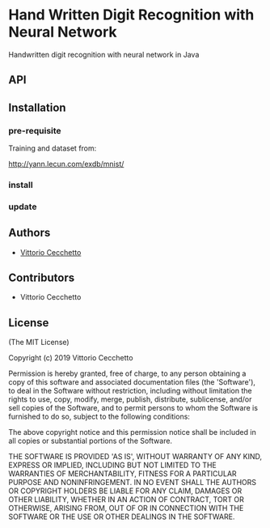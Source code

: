 # Hand Written Digit Recognition with Neural Network

Handwritten digit recognition with neural network in Java

## API

## Installation

### pre-requisite

Training and dataset from:

http://yann.lecun.com/exdb/mnist/

### install

### update

## Authors

- [Vittorio Cecchetto](v.cecchetto@gmail.com)

## Contributors

- Vittorio Cecchetto

## License

(The MIT License)

Copyright (c) 2019 Vittorio Cecchetto

Permission is hereby granted, free of charge, to any person obtaining
a copy of this software and associated documentation files (the
'Software'), to deal in the Software without restriction, including
without limitation the rights to use, copy, modify, merge, publish,
distribute, sublicense, and/or sell copies of the Software, and to
permit persons to whom the Software is furnished to do so, subject to
the following conditions:

The above copyright notice and this permission notice shall be
included in all copies or substantial portions of the Software.

THE SOFTWARE IS PROVIDED 'AS IS', WITHOUT WARRANTY OF ANY KIND,
EXPRESS OR IMPLIED, INCLUDING BUT NOT LIMITED TO THE WARRANTIES OF
MERCHANTABILITY, FITNESS FOR A PARTICULAR PURPOSE AND NONINFRINGEMENT.
IN NO EVENT SHALL THE AUTHORS OR COPYRIGHT HOLDERS BE LIABLE FOR ANY
CLAIM, DAMAGES OR OTHER LIABILITY, WHETHER IN AN ACTION OF CONTRACT,
TORT OR OTHERWISE, ARISING FROM, OUT OF OR IN CONNECTION WITH THE
SOFTWARE OR THE USE OR OTHER DEALINGS IN THE SOFTWARE.
